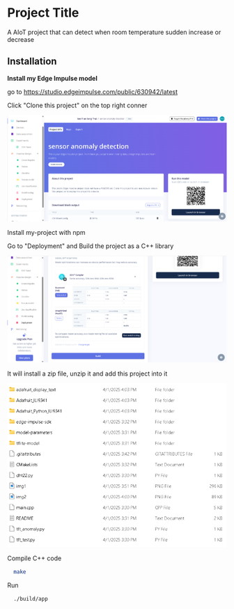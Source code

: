 
# Project Title

A AIoT project that can detect when room temperature sudden increase or decrease


## Installation

__Install my Edge Impulse model__

go to https://studio.edgeimpulse.com/public/630942/latest

Click "Clone this project" on the top right conner

![Clone this project](img1.png)

Install my-project with npm

Go to "Deployment" and Build the project as a C++ library

![Build C++ library](img2.png)

It will install a zip file, unzip it and add this project into it

![Final file should look like this](img3.png)

Compile C++ code 

```bash
  make
```

Run

```bash
  ./build/app
```

    